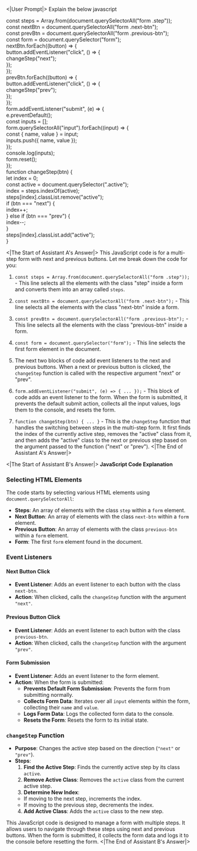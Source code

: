 <|User Prompt|>
Explain the below javascript 

const steps = Array.from(document.querySelectorAll("form .step"));  
 const nextBtn = document.querySelectorAll("form .next-btn");  
 const prevBtn = document.querySelectorAll("form .previous-btn");  
 const form = document.querySelector("form");  
 nextBtn.forEach((button) => {  
  button.addEventListener("click", () => {  
   changeStep("next");  
  });  
 });  
 prevBtn.forEach((button) => {  
  button.addEventListener("click", () => {  
   changeStep("prev");  
  });  
 });  
 form.addEventListener("submit", (e) => {  
  e.preventDefault();  
  const inputs = [];  
  form.querySelectorAll("input").forEach((input) => {  
   const { name, value } = input;  
   inputs.push({ name, value });  
  });  
  console.log(inputs);  
  form.reset();  
 });  
 function changeStep(btn) {  
  let index = 0;  
  const active = document.querySelector(".active");  
  index = steps.indexOf(active);  
  steps[index].classList.remove("active");  
  if (btn === "next") {  
   index++;  
  } else if (btn === "prev") {  
   index--;  
  }  
  steps[index].classList.add("active");  
 }  


<|The Start of Assistant A's Answer|>
This JavaScript code is for a multi-step form with next and previous buttons. Let me break down the code for you:

1. `const steps = Array.from(document.querySelectorAll("form .step"));` - This line selects all the elements with the class "step" inside a form and converts them into an array called `steps`.

2. `const nextBtn = document.querySelectorAll("form .next-btn");` - This line selects all the elements with the class "next-btn" inside a form.

3. `const prevBtn = document.querySelectorAll("form .previous-btn");` - This line selects all the elements with the class "previous-btn" inside a form.

4. `const form = document.querySelector("form");` - This line selects the first form element in the document.

5. The next two blocks of code add event listeners to the next and previous buttons. When a next or previous button is clicked, the `changeStep` function is called with the respective argument "next" or "prev".

6. `form.addEventListener("submit", (e) => { ... });` - This block of code adds an event listener to the form. When the form is submitted, it prevents the default submit action, collects all the input values, logs them to the console, and resets the form.

7. `function changeStep(btn) { ... }` - This is the `changeStep` function that handles the switching between steps in the multi-step form. It first finds the index of the currently active step, removes the "active" class from it, and then adds the "active" class to the next or previous step based on the argument passed to the function ("next" or "prev").
<|The End of Assistant A's Answer|>

<|The Start of Assistant B's Answer|>
**JavaScript Code Explanation**

### Selecting HTML Elements

The code starts by selecting various HTML elements using `document.querySelectorAll`:

- **Steps**: An array of elements with the class `step` within a `form` element.
- **Next Button**: An array of elements with the class `next-btn` within a `form` element.
- **Previous Button**: An array of elements with the class `previous-btn` within a `form` element.
- **Form**: The first `form` element found in the document.

### Event Listeners

#### Next Button Click

- **Event Listener**: Adds an event listener to each button with the class `next-btn`.
- **Action**: When clicked, calls the `changeStep` function with the argument `"next"`.

#### Previous Button Click

- **Event Listener**: Adds an event listener to each button with the class `previous-btn`.
- **Action**: When clicked, calls the `changeStep` function with the argument `"prev"`.

#### Form Submission

- **Event Listener**: Adds an event listener to the form element.
- **Action**: When the form is submitted:
  - **Prevents Default Form Submission**: Prevents the form from submitting normally.
  - **Collects Form Data**: Iterates over all `input` elements within the form, collecting their `name` and `value`.
  - **Logs Form Data**: Logs the collected form data to the console.
  - **Resets the Form**: Resets the form to its initial state.

### `changeStep` Function

- **Purpose**: Changes the active step based on the direction (`"next"` or `"prev"`).
- **Steps**:
  1. **Find the Active Step**: Finds the currently active step by its class `active`.
  2. **Remove Active Class**: Removes the `active` class from the current active step.
  3. **Determine New Index**:
    - If moving to the next step, increments the index.
    - If moving to the previous step, decrements the index.
  4. **Add Active Class**: Adds the `active` class to the new step.

This JavaScript code is designed to manage a form with multiple steps. It allows users to navigate through these steps using next and previous buttons. When the form is submitted, it collects the form data and logs it to the console before resetting the form.
<|The End of Assistant B's Answer|>